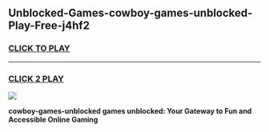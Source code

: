
## Unblocked-Games-cowboy-games-unblocked-Play-Free-j4hf2
<h3>
<a href="https://premium76.site?title=cowboy-games-unblocked&ref=10A">CLICK TO PLAY</a></h3>
<hr>

<h3>
<a href="https://premium76.site?title=cowboy-games-unblocked&ref=10A">CLICK 2 PLAY</a>
  
</h3>

<a href="https://premium76.site?title=cowboy-games-unblocked&ref=10A"><img src="https://clearcache.store/games.png"></a>


**cowboy-games-unblocked games unblocked: Your Gateway to Fun and Accessible Online Gaming**

